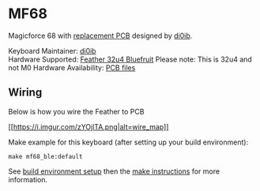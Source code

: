 MF68
====

Magicforce 68 with [replacement PCB](https://github.com/di0ib/tmk_keyboard/tree/master/keyboard/mf68) designed by [di0ib](https://github.com/di0ib).

Keyboard Maintainer: [di0ib](http://www.40percent.club)  
Hardware Supported: [Feather 32u4 Bluefruit](https://learn.adafruit.com/adafruit-feather-32u4-bluefruit-le/) 
Please note: This is 32u4 and not M0
Hardware Availability: [PCB files](https://github.com/di0ib/tmk_keyboard/tree/master/keyboard/mf68/pcb)  

Wiring
------

Below is how you wire the Feather to PCB

[[https://i.imgur.com/zYOjlTA.png|alt=wire_map]]

Make example for this keyboard (after setting up your build environment):

    make mf68_ble:default

See [build environment setup](https://docs.qmk.fm/build_environment_setup.html) then the [make instructions](https://docs.qmk.fm/make_instructions.html) for more information.
